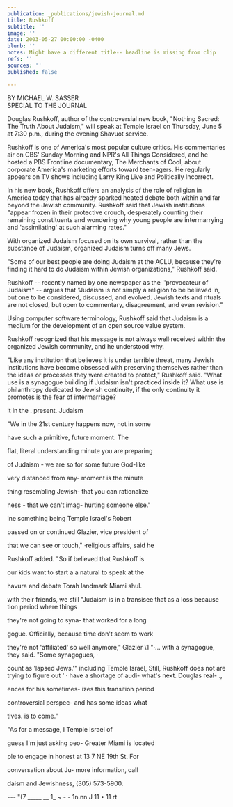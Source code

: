 ```yaml
---
publication: _publications/jewish-journal.md
title: Rushkoff
subtitle: ''
image: ''
date: 2003-05-27 00:00:00 -0400
blurb: ''
notes: Might have a different title-- headline is missing from clip
refs: ''
sources: ''
published: false

---
```

BY MICHAEL W. SASSER  
SPECIAL TO THE JOURNAL

Douglas Rushkoff, author of the controversial new book, "Nothing Sacred: The Truth About Judaism," will speak at Temple Israel on Thursday, June 5 at 7:30 p.m., during the evening Shavuot service.

Rushkoff is one of America's most popular culture critics. His commentaries air on CBS' Sunday Morning and NPR's All Things Considered, and he hosted a PBS Frontline documentary, The Merchants of Cool, about corporate America's marketing efforts toward teen-agers. He regularly appears on TV shows including Larry King Live and Politically Incorrect.

In his new book, Rushkoff offers an analysis of the role of religion in America today that has already sparked heated debate both within and far beyond the Jewish community. Rushkoff said that Jewish institutions "appear frozen in their protective crouch, desperately counting their remaining constituents and wondering why young people are intermarrying and 'assimilating' at such alarming rates."

With organized Judaism focused on its own survival, rather than the substance of Judaism, organized Judaism turns off many Jews.

"Some of our best people are doing Judaism at the ACLU, because they're finding it hard to do Judaism within Jewish organizations," Rushkoff said.

Rushkoff -- recently named by one newspaper as the ''provocateur of Judaism" -- argues that "Judaism is not simply a religion to be believed in, but one to be considered, discussed, and evolved. Jewish texts and rituals are not closed, but open to commentary, disagreement, and even revision."

Using computer software terminology, Rushkoff said that Judaism is a medium for the development of an open source value system.

Rushkoff recognized that his message is not always well·received within the organized Jewish community, and he understood why.

"Like any institution that believes it is under terrible threat, many Jewish institutions have become obsessed with preserving themselves rather than the ideas or processes they were created to protect," Rushkoff said. "What use is a synagogue building if Judaism isn't practiced inside it? What use is philanthropy dedicated to Jewish continuity, if the only continuity it promotes is the fear of intermarriage?

it in the . present. Judaism

"We in the 21st century happens now, not in some

have such a primitive, future moment. The

flat, literal understanding minute you are preparing

of Judaism - we are so for some future God-like

very distanced from any- moment is the minute

thing resembling Jewish- that you can rationalize

ness - that we can't imag- hurting someone else."

ine something being Temple Israel's Robert

passed on or continued Glazier, vice president of

that we can see or touch," ·religious affairs, said he

Rushkoff added. "So if believed that Rushkoff is

our kids want to start a a natural to speak at the

havura and debate Torah landmark Miami shul.

with their friends, we still "Judaism is in a transisee that as a loss because tion period where things

they're not going to syna- that worked for a long

gogue. Officially, because time don't seem to work

they're not 'affiliated' so well anymore," Glazier \\1 "·... with a synagogue, they said. "Some synagogues, ·

count as 'lapsed Jews.'" including Temple Israel, Still, Rushkoff does not are trying to figure out ' · have a shortage of audi- what's next. Douglas real- .,

ences for his sometimes- izes this transition period

controversial perspec- and has some ideas what

tives. is to come."

"As for a message, I Temple Israel of

guess I'm just asking peo- Greater Miami is located

ple to engage in honest at 13 7 NE 19th St. For

conversation about Ju- more information, call

daism and Jewishness, (305) 573-5900.

\--- "(7 _____ __ 1_ \~ - - 1n.nn J 11 • 11 rt